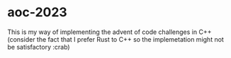 # aoc-2023
This is my way of implementing the advent of code challenges in C++ (consider the fact that I prefer Rust to C++ so the implemetation might not be satisfactory :crab)
